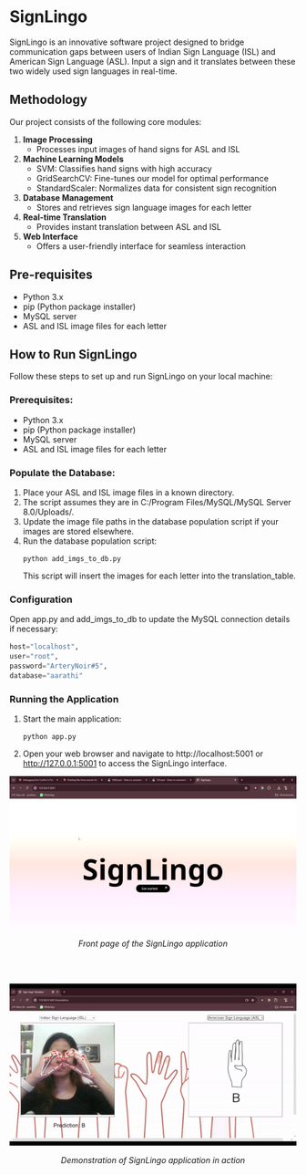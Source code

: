 # SignLingo
SignLingo is an innovative software project designed to bridge communication gaps between users of Indian Sign Language (ISL) and American Sign Language (ASL). Input a sign and it translates between these two widely used sign languages in real-time.
## Methodology
Our project consists of the following core modules:
1. **Image Processing**
    - Processes input images of hand signs for ASL and ISL
2. **Machine Learning Models**
    - SVM: Classifies hand signs with high accuracy
    - GridSearchCV: Fine-tunes our model for optimal performance
    - StandardScaler: Normalizes data for consistent sign recognition
3. **Database Management**
    - Stores and retrieves sign language images for each letter
4. **Real-time Translation**
    - Provides instant translation between ASL and ISL
5. **Web Interface**
    - Offers a user-friendly interface for seamless interaction
## Pre-requisites
- Python 3.x
- pip (Python package installer)
- MySQL server
- ASL and ISL image files for each letter
## How to Run SignLingo
Follow these steps to set up and run SignLingo on your local machine:
### Prerequisites:
* Python 3.x 
* pip (Python package installer)
* MySQL server
* ASL and ISL image files for each letter
### Populate the Database:
1. Place your ASL and ISL image files in a known directory.
2. The script assumes they are in C:/Program Files/MySQL/MySQL Server 8.0/Uploads/.
3. Update the image file paths in the database population script if your images are stored elsewhere.
4. Run the database population script:
   ```
   python add_imgs_to_db.py
   ```
   This script will insert the images for each letter into the translation_table.
### Configuration
Open app.py and add_imgs_to_db to update the MySQL connection details if necessary:
   ```python
   host="localhost",
   user="root",
   password="ArteryNoir#5",
   database="aarathi"
   ```
### Running the Application
1. Start the main application:
   ```
   python app.py
   ```
2. Open your web browser and navigate to http://localhost:5001 or http://127.0.0.1:5001 to access the SignLingo interface.
<p align="center">
  <img src="website pictures and gif/front page.gif" alt="SignLingo Front Page" width="600">
</p>
<p align="center">
  <em>Front page of the SignLingo application</em>
</p>
<br>
<br>
<p align="center">
  <img src="website pictures and gif/1080.gif" alt="SignLingo Demo GIF" width="600">
</p>
<p align="center">
  <em>Demonstration of SignLingo application in action</em>
</p>
